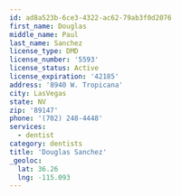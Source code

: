 ```yaml
---
id: ad8a523b-6ce3-4322-ac62-79ab3f0d2076
first_name: Douglas
middle_name: Paul
last_name: Sanchez
license_type: DMD
license_number: '5593'
license_status: Active
license_expiration: '42185'
address: '8940 W. Tropicana'
city: LasVegas
state: NV
zip: '89147'
phone: '(702) 248-4448'
services:
  - dentist
category: dentists
title: 'Douglas Sanchez'
_geoloc:
  lat: 36.26
  lng: -115.093
---
```

